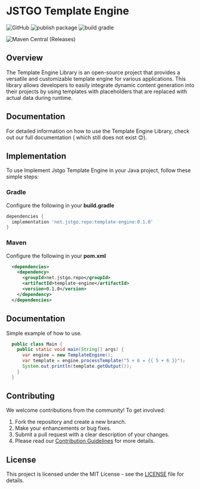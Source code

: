 # JSTGO Template Engine
![GitHub](https://img.shields.io/github/license/EyadAbdullah/jstgo-template)
![publish package](https://github.com/EyadAbdullah/jstgo-template/actions/workflows/publish-java-gradle.yml/badge.svg?branch=main)
![build gradle](https://github.com/EyadAbdullah/jstgo-template/actions/workflows/gradle.yml/badge.svg)


![![Maven Central (Releases)](https://img.shields.io/maven-central/v/net.jstgo.repo/template-engine)](https://mvnrepository.com/artifact/net.jstgo.repo/template-engine)


## Overview

The Template Engine Library is an open-source project that provides a versatile and customizable
template engine for various applications. This library allows developers to easily integrate
dynamic content generation into their projects by using templates with placeholders that are
replaced with actual data during runtime.

## Documentation

For detailed information on how to use the Template Engine Library, check out our full
documentation ( which still does not exist 😊).

## Implementation

To use Implement Jstgo Template Engine in your Java project, follow these simple steps:

### Gradle

Configure the following in your **build.gradle**

```groovy
dependencies {
  implementation 'net.jstgo.repo:template-engine:0.1.0'
}
```

### Maven

Configure the following in your **pom.xml**

```xml
  <dependencies>
    <dependency>
      <groupId>net.jstgo.repo</groupId>
      <artifactId>template-engine</artifactId>
      <version>0.1.0</version>
    </dependency>
  </dependencies>
```

## Documentation

Simple example of how to use. 

```java
  public class Main {
    public static void main(String[] args) {
      var engine = new TemplateEngine();
      var template = engine.processTemplate("5 + 6 = {{ 5 + 6 }}");
      System.out.println(template.getOutput());
    }
  }
```

## Contributing

We welcome contributions from the community! To get involved:

1. Fork the repository and create a new branch.
2. Make your enhancements or bug fixes.
3. Submit a pull request with a clear description of your changes.
4. Please read our [Contribution Guidelines](./docs/contribution-guidelines.md) for more details.

## License

This project is licensed under the MIT License - see the [LICENSE](./LICENSE) file for details.
